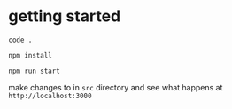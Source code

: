 # getting started
`code .`

`npm install`

`npm run start`

make changes to in `src` directory and see what happens at `http://localhost:3000`
